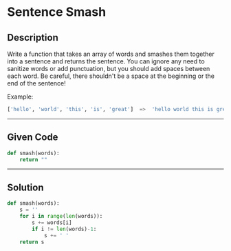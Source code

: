 # Sentence Smash

## Description
Write a function that takes an array of words and smashes them together into a sentence and returns the sentence. You can ignore any need to sanitize words or add punctuation, but you should add spaces between each word. Be careful, there shouldn't be a space at the beginning or the end of the sentence!

Example:
```python
['hello', 'world', 'this', 'is', 'great']  =>  'hello world this is great'
```

---

## Given Code

```python
def smash(words):
    return ""
```

---

## Solution

```python
def smash(words):
    s = ''
    for i in range(len(words)):
        s += words[i]
        if i != len(words)-1:
            s += ' '
    return s
```